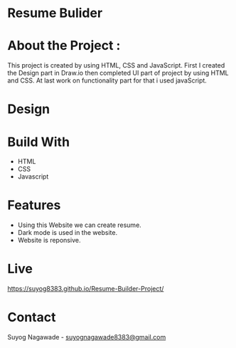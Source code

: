 # Resume Bulider
# About the Project :

This project is created by using HTML, CSS and JavaScript. First I created the Design part in Draw.io then completed UI part of project by using HTML and CSS. At last work on functionality part for that i used javaScript.
# Design

# Build With
- HTML
- CSS
- Javascript
# Features
- Using this Website we can create resume.
- Dark mode is used in the website.
- Website is reponsive.
# Live
https://suyog8383.github.io/Resume-Builder-Project/
# Contact
Suyog Nagawade -
suyognagawade8383@gmail.com 




